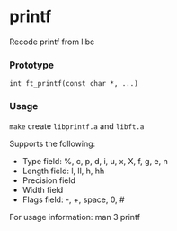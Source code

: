 # printf

Recode printf from libc  

### Prototype
``int ft_printf(const char *, ...)``

### Usage

``make`` create ``libprintf.a`` and ``libft.a``  

Supports the following:  
* Type field: %, c, p, d, i, u, x, X, f, g, e, n
* Length field: l, ll, h, hh
* Precision field
* Width field
* Flags field: -, +, space, 0, #

For usage information: man 3 printf
